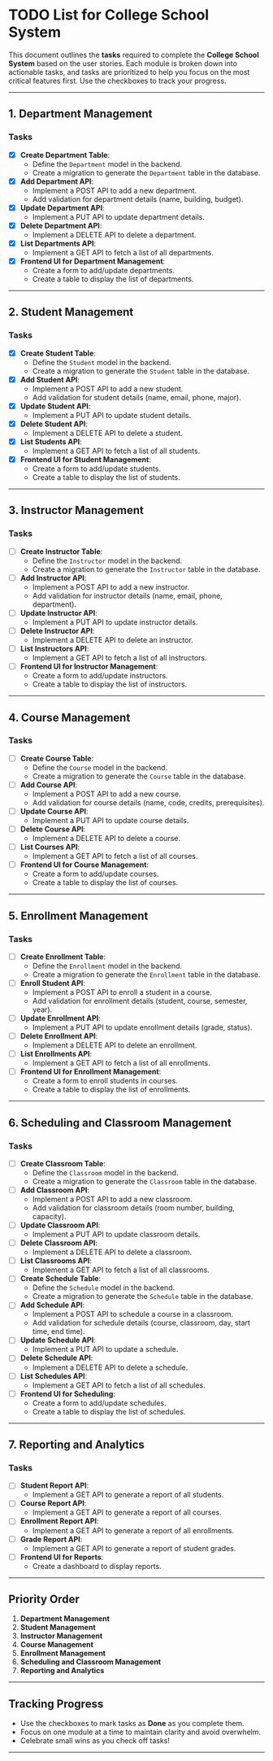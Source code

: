 

# **TODO List for College School System**

This document outlines the **tasks** required to complete the **College School System** based on the user stories. Each module is broken down into actionable tasks, and tasks are prioritized to help you focus on the most critical features first. Use the checkboxes to track your progress.

---

## **1. Department Management**

### **Tasks**
- [X] **Create Department Table**:
  - Define the `Department` model in the backend.
  - Create a migration to generate the `Department` table in the database.
- [X] **Add Department API**:
  - Implement a POST API to add a new department.
  - Add validation for department details (name, building, budget).
- [X] **Update Department API**:
  - Implement a PUT API to update department details.
- [X] **Delete Department API**:
  - Implement a DELETE API to delete a department.
- [X] **List Departments API**:
  - Implement a GET API to fetch a list of all departments.
- [X] **Frontend UI for Department Management**:
  - Create a form to add/update departments.
  - Create a table to display the list of departments.

---

## **2. Student Management**

### **Tasks**
- [x] **Create Student Table**:
  - Define the `Student` model in the backend.
  - Create a migration to generate the `Student` table in the database.
- [x] **Add Student API**:
  - Implement a POST API to add a new student.
  - Add validation for student details (name, email, phone, major).
- [x] **Update Student API**:
  - Implement a PUT API to update student details.
- [x] **Delete Student API**:
  - Implement a DELETE API to delete a student.
- [x] **List Students API**:
  - Implement a GET API to fetch a list of all students.
- [x] **Frontend UI for Student Management**:
  - Create a form to add/update students.
  - Create a table to display the list of students.

---

## **3. Instructor Management**

### **Tasks**
- [ ] **Create Instructor Table**:
  - Define the `Instructor` model in the backend.
  - Create a migration to generate the `Instructor` table in the database.
- [ ] **Add Instructor API**:
  - Implement a POST API to add a new instructor.
  - Add validation for instructor details (name, email, phone, department).
- [ ] **Update Instructor API**:
  - Implement a PUT API to update instructor details.
- [ ] **Delete Instructor API**:
  - Implement a DELETE API to delete an instructor.
- [ ] **List Instructors API**:
  - Implement a GET API to fetch a list of all instructors.
- [ ] **Frontend UI for Instructor Management**:
  - Create a form to add/update instructors.
  - Create a table to display the list of instructors.

---

## **4. Course Management**

### **Tasks**
- [ ] **Create Course Table**:
  - Define the `Course` model in the backend.
  - Create a migration to generate the `Course` table in the database.
- [ ] **Add Course API**:
  - Implement a POST API to add a new course.
  - Add validation for course details (name, code, credits, prerequisites).
- [ ] **Update Course API**:
  - Implement a PUT API to update course details.
- [ ] **Delete Course API**:
  - Implement a DELETE API to delete a course.
- [ ] **List Courses API**:
  - Implement a GET API to fetch a list of all courses.
- [ ] **Frontend UI for Course Management**:
  - Create a form to add/update courses.
  - Create a table to display the list of courses.

---

## **5. Enrollment Management**

### **Tasks**
- [ ] **Create Enrollment Table**:
  - Define the `Enrollment` model in the backend.
  - Create a migration to generate the `Enrollment` table in the database.
- [ ] **Enroll Student API**:
  - Implement a POST API to enroll a student in a course.
  - Add validation for enrollment details (student, course, semester, year).
- [ ] **Update Enrollment API**:
  - Implement a PUT API to update enrollment details (grade, status).
- [ ] **Delete Enrollment API**:
  - Implement a DELETE API to delete an enrollment.
- [ ] **List Enrollments API**:
  - Implement a GET API to fetch a list of all enrollments.
- [ ] **Frontend UI for Enrollment Management**:
  - Create a form to enroll students in courses.
  - Create a table to display the list of enrollments.

---

## **6. Scheduling and Classroom Management**

### **Tasks**
- [ ] **Create Classroom Table**:
  - Define the `Classroom` model in the backend.
  - Create a migration to generate the `Classroom` table in the database.
- [ ] **Add Classroom API**:
  - Implement a POST API to add a new classroom.
  - Add validation for classroom details (room number, building, capacity).
- [ ] **Update Classroom API**:
  - Implement a PUT API to update classroom details.
- [ ] **Delete Classroom API**:
  - Implement a DELETE API to delete a classroom.
- [ ] **List Classrooms API**:
  - Implement a GET API to fetch a list of all classrooms.
- [ ] **Create Schedule Table**:
  - Define the `Schedule` model in the backend.
  - Create a migration to generate the `Schedule` table in the database.
- [ ] **Add Schedule API**:
  - Implement a POST API to schedule a course in a classroom.
  - Add validation for schedule details (course, classroom, day, start time, end time).
- [ ] **Update Schedule API**:
  - Implement a PUT API to update a schedule.
- [ ] **Delete Schedule API**:
  - Implement a DELETE API to delete a schedule.
- [ ] **List Schedules API**:
  - Implement a GET API to fetch a list of all schedules.
- [ ] **Frontend UI for Scheduling**:
  - Create a form to add/update schedules.
  - Create a table to display the list of schedules.

---

## **7. Reporting and Analytics**

### **Tasks**
- [ ] **Student Report API**:
  - Implement a GET API to generate a report of all students.
- [ ] **Course Report API**:
  - Implement a GET API to generate a report of all courses.
- [ ] **Enrollment Report API**:
  - Implement a GET API to generate a report of all enrollments.
- [ ] **Grade Report API**:
  - Implement a GET API to generate a report of student grades.
- [ ] **Frontend UI for Reports**:
  - Create a dashboard to display reports.

---

## **Priority Order**
1. **Department Management**
2. **Student Management**
3. **Instructor Management**
4. **Course Management**
5. **Enrollment Management**
6. **Scheduling and Classroom Management**
7. **Reporting and Analytics**

---

## **Tracking Progress**
- Use the checkboxes to mark tasks as **Done** as you complete them.
- Focus on one module at a time to maintain clarity and avoid overwhelm.
- Celebrate small wins as you check off tasks!

---

